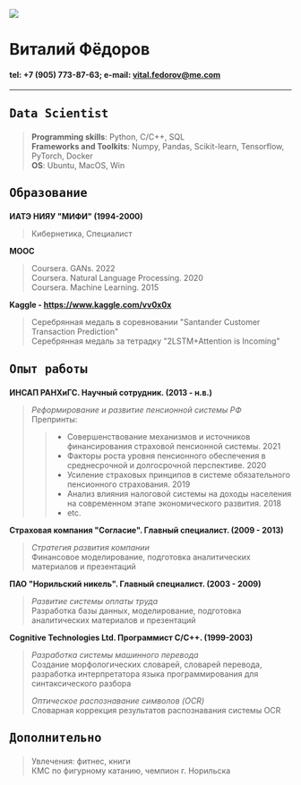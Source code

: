 
![](https://drive.google.com/uc?export=view&id=1NNd3GHYdT35Uca8wXkBceNiReSJ6DdH9)
# Виталий Фёдоров  

#### tel: +7 (905) 773-87-63; e-mail: vital.fedorov@me.com
-----

## <pre>Data Scientist</pre>
> <b>Programming skills</b>: Python, C/C++, SQL  
> <b>Frameworks and Toolkits</b>: Numpy, Pandas, Scikit-learn, Tensorflow, PyTorch, Docker  
> <b>OS</b>: Ubuntu, MacOS, Win

## <pre>Образование</pre>
<b>ИАТЭ НИЯУ "МИФИ" (1994-2000)</b>
> Кибернетика, Специалист    

<b>MOOC</b>
> Coursera. GANs. 2022     
> Coursera. Natural Language Processing. 2020  
> Coursera. Machine Learning. 2015  

<b>Kaggle - <https://www.kaggle.com/vv0x0x></b>
> Серебрянная медаль в соревновании "Santander Customer Transaction Prediction"  
> Серебрянная медаль за тетрадку "2LSTM+Attention is Incoming"  

## <pre>Опыт работы</pre>
<b>ИНСАП РАНХиГС. Научный сотрудник. (2013 - н.в.)</b>
> <i>Реформирование и развитие пенсионной системы РФ</i>  
> Препринты:
>> - Совершенствование механизмов и источников финансирования страховой пенсионной системы. 2021  
>> - Факторы роста уровня пенсионного обеспечения в среднесрочной и долгосрочной перспективе. 2020  
>> - Усиление страховых принципов в системе обязательного пенсионного страхования. 2019  
>> - Анализ влияния налоговой системы на доходы населения на современном этапе экономического развития. 2018
>> - etc.

<b> Страховая компания "Согласие". Главный специалист. (2009 - 2013)</b>
> <i>Стратегия развития компании</i>  
> Финансовое моделирование, подготовка аналитических материалов и презентаций

<b>ПАО "Норильский никель". Главный специалист. (2003 - 2009)</b>
> <i>Развитие системы оплаты труда</i>   
> Разработка базы данных, моделирование, подготовка аналитических материалов и презентаций

<b>Cognitive Technologies Ltd. Программист C/C++. (1999-2003) </b>
> <i>Разработка системы машинного перевода</i>  
> Создание морфологических словарей, словарей перевода, разработка интерпретатора языка программирования для синтаксического разбора  
>  
> <i>Оптическое распознавание символов (OCR)</i>   
> Словарная коррекция результатов распознавания системы OCR

## <pre>Дополнительно</pre> 
> Увлечения: фитнес, книги  
> КМС по фигурному катанию, чемпион г. Норильска 
